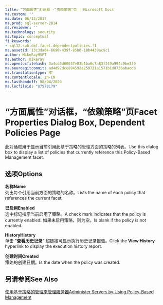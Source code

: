 ```yaml
---
title: “方面属性”对话框 -“依赖策略”页 | Microsoft Docs
ms.custom: ''
ms.date: 06/13/2017
ms.prod: sql-server-2014
ms.reviewer: ''
ms.technology: security
ms.topic: conceptual
f1_keywords:
- sql12.swb.dmf.facet.dependentpolicies.f1
ms.assetid: 13c3da04-6690-439f-85b0-18b4439ac9c1
author: MikeRayMSFT
ms.author: mikeray
ms.openlocfilehash: 3a4cd6d60037e83b1ba6c7a83f349a994c9be3f9
ms.sourcegitcommit: ad4d92dce894592a259721a1571b1d8736abacdb
ms.translationtype: MT
ms.contentlocale: zh-CN
ms.lasthandoff: 08/04/2020
ms.locfileid: "87578179"
---
```

# <a name="facet-properties-dialog-box-dependent-policies-page"></a><span data-ttu-id="27c3c-102">“方面属性”对话框，“依赖策略”页</span><span class="sxs-lookup"><span data-stu-id="27c3c-102">Facet Properties Dialog Box, Dependent Policies Page</span></span>
  <span data-ttu-id="27c3c-103">此对话框用于显示当前引用此基于策略的管理方面的策略的列表。</span><span class="sxs-lookup"><span data-stu-id="27c3c-103">Use this dialog box to display a list of policies that currently reference this Policy-Based Management facet.</span></span>  
  
## <a name="options"></a><span data-ttu-id="27c3c-104">选项</span><span class="sxs-lookup"><span data-stu-id="27c3c-104">Options</span></span>  
 <span data-ttu-id="27c3c-105">**名称**</span><span class="sxs-lookup"><span data-stu-id="27c3c-105">**Name**</span></span>  
 <span data-ttu-id="27c3c-106">列出每个引用当前方面的策略的名称。</span><span class="sxs-lookup"><span data-stu-id="27c3c-106">Lists the name of each policy that references the current facet.</span></span>  
  
 <span data-ttu-id="27c3c-107">**已启用**</span><span class="sxs-lookup"><span data-stu-id="27c3c-107">**Enabled**</span></span>  
 <span data-ttu-id="27c3c-108">选中标记指示当前启用了策略。</span><span class="sxs-lookup"><span data-stu-id="27c3c-108">A check mark indicates that the policy is currently enabled.</span></span> <span data-ttu-id="27c3c-109">如果未启用策略，则为空。</span><span class="sxs-lookup"><span data-stu-id="27c3c-109">Is blank if the policy is not enabled.</span></span>  
  
 <span data-ttu-id="27c3c-110">**History**</span><span class="sxs-lookup"><span data-stu-id="27c3c-110">**History**</span></span>  
 <span data-ttu-id="27c3c-111">单击 "**查看历史记录**" 超链接可显示执行历史记录报告。</span><span class="sxs-lookup"><span data-stu-id="27c3c-111">Click the **View History** hyperlink to display the execution history report.</span></span>  
  
 <span data-ttu-id="27c3c-112">**创建时间**</span><span class="sxs-lookup"><span data-stu-id="27c3c-112">**Created**</span></span>  
 <span data-ttu-id="27c3c-113">策略的创建日期。</span><span class="sxs-lookup"><span data-stu-id="27c3c-113">Is the date when the policy was created.</span></span>  
  
## <a name="see-also"></a><span data-ttu-id="27c3c-114">另请参阅</span><span class="sxs-lookup"><span data-stu-id="27c3c-114">See Also</span></span>  
 [<span data-ttu-id="27c3c-115">使用基于策略的管理来管理服务器</span><span class="sxs-lookup"><span data-stu-id="27c3c-115">Administer Servers by Using Policy-Based Management</span></span>](administer-servers-by-using-policy-based-management.md)  
  
  
